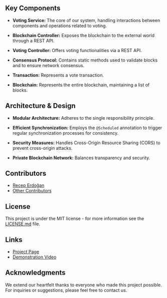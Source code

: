 ## Key Components

- **Voting Service:** 
  The core of our system, handling interactions between components and operations related to voting.
  
- **Blockchain Controller:**
  Exposes the blockchain to the external world through a REST API.
  
- **Voting Controller:**
  Offers voting functionalities via a REST API.
  
- **Consensus Protocol:**
  Contains static methods used to validate blocks and to ensure network consensus.
  
- **Transaction:**
  Represents a vote transaction.
  
- **Blockchain:**
  Represents the entire blockchain, maintaining a list of blocks.
  
## Architecture & Design

- **Modular Architecture:**
  Adheres to the single responsibility principle.
  
- **Efficient Synchronization:**
  Employs the `@Scheduled` annotation to trigger regular synchronization processes for consistency.
  
- **Security Measures:**
  Handles Cross-Origin Resource Sharing (CORS) to prevent cross-origin attacks.
  
- **Private Blockchain Network:**
  Balances transparency and security.
  
## Contributors

- [Recep Erdoğan](https://github.com/receperdog)
- [Other Contributors](https://github.com/receperdog/blockchain_project_v1.0/graphs/contributors)

## License

This project is under the MIT license - for more information see the [LICENSE.md](LICENSE.md) file.

## Links

- [Project Page](https://github.com/receperdog/blockchain_project_v1.0)
- [Demonstration Video](https://www.youtube.com/watch?v=8QTwxibqGJY)

## Acknowledgments

We extend our heartfelt thanks to everyone who made this project possible. For inquiries or suggestions, please feel free to contact us.
